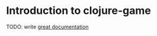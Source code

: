 # Introduction to clojure-game

TODO: write [great documentation](http://jacobian.org/writing/what-to-write/)
